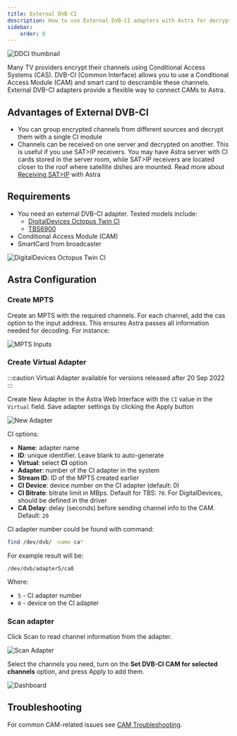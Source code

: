 ```yaml
---
title: External DVB-CI
description: How to use External DVB-CI adapters with Astra for decrypting channels
sidebar:
    order: 8
---
```


![DDCI thumbnail](https://cdn.cesbo.com/help/astra/receiving/dvb/external-ci/ddci.jpg)

Many TV providers encrypt their channels using Conditional Access Systems (CAS).
DVB-CI (Common Interface) allows you to use a Conditional Access Module (CAM) and smart card to descramble these channels.
External DVB-CI adapters provide a flexible way to connect CAMs to Astra.

## Advantages of External DVB-CI

- You can group encrypted channels from different sources and decrypt them with a single CI module
- Channels can be received on one server and decrypted on another. This is useful if you use SAT>IP receivers. You may have Astra server with CI cards stored in the server room, while SAT>IP receivers are located closer to the roof where satellite dishes are mounted. Read more about [Receiving SAT>IP](/en/astra/receiving/satip-client) with Astra

## Requirements

- You need an external DVB-CI adapter. Tested models include:
    - [DigitalDevices Octopus Twin CI](https://www.digital-devices.eu/shop/en/accessoires/bridge/266/digital-devices-octopus-twin-ci-double-ci-slot-with-2-expansionports)
    - [TBS6900](https://www.tbsdtv.com/products/tbs6900-dvb-dual-pci-e-card.html)
- Conditional Access Module (CAM)
- SmartCard from broadcaster

![DigitalDevices Octopus Twin CI](https://cdn.cesbo.com/help/astra/receiving/dvb/external-ci/ddci.jpg)

## Astra Configuration

### Create MPTS

Create an MPTS with the required channels. For each channel, add the cas option to the input address. This ensures Astra passes all information needed for decoding. For instance:

![MPTS Inputs](https://cdn.cesbo.com/help/astra/receiving/dvb/external-ci/mpts.png)

### Create Virtual Adapter

:::caution
Virtual Adapter available for versions released after 20 Sep 2022
:::

Create New Adapter in the Astra Web Interface with the `CI` value in the `Virtual` field. Save adapter settings by clicking the Apply button

![New Adapter](https://cdn.cesbo.com/help/astra/receiving/dvb/external-ci/new-adapter.png)

CI options:

- **Name**: adapter name
- **ID**: unique identifier. Leave blank to auto-generate
- **Virtual**: select **CI** option
- **Adapter**: number of the CI adapter in the system
- **Stream ID**: ID of the MPTS created earlier
- **CI Device**: device number on the CI adapter (default: 0)
- **CI Bitrate**: bitrate limit in MBps. Default for TBS: `70`. For DigitalDevices, should be defined in the driver
- **CA Delay**: delay (seconds) before sending channel info to the CAM. Default: `20`

CI adapter number could be found with command:

```sh
find /dev/dvb/ -name ca*
```

For example result will be:

```
/dev/dvb/adapter5/ca0
```

Where:

- `5` - CI adapter number
- `0` - device on the CI adapter

### Scan adapter

Click Scan to read channel information from the adapter.

![Scan Adapter](https://cdn.cesbo.com/help/astra/receiving/dvb/external-ci/scan.png)

Select the channels you need, turn on the **Set DVB-CI CAM for selected channels** option, and press Apply to add them.

![Dashboard](https://cdn.cesbo.com/help/astra/receiving/dvb/external-ci/dashboard.png)

## Troubleshooting

For common CAM-related issues see [CAM Troubleshooting](/en/astra/troubleshooting/cam/).
